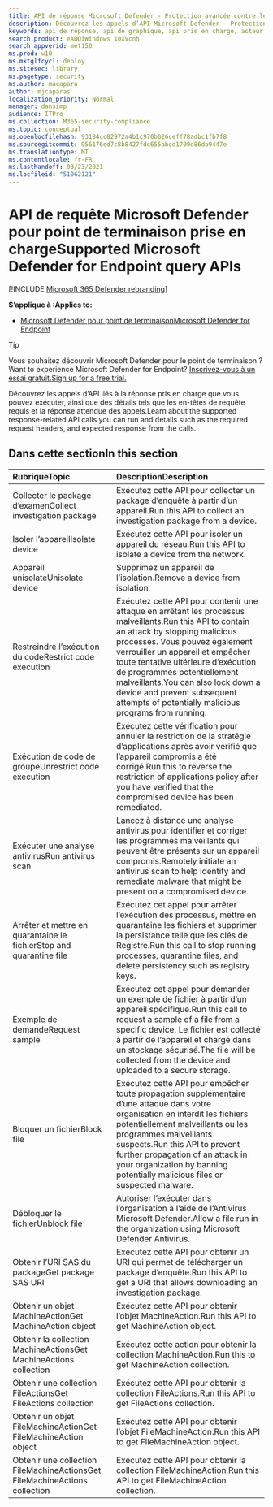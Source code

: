 ```yaml
---
title: API de réponse Microsoft Defender - Protection avancée contre les menaces prise en charge
description: Découvrez les appels d’API Microsoft Defender - Protection avancée contre les menaces spécifiques liés à la réponse.
keywords: api de réponse, api de graphique, api pris en charge, acteur, alertes, appareil, utilisateur, domaine, ip, fichier
search.product: eADQiWindows 10XVcnh
search.appverid: met150
ms.prod: w10
ms.mktglfcycl: deploy
ms.sitesec: library
ms.pagetype: security
ms.author: macapara
author: mjcaparas
localization_priority: Normal
manager: dansimp
audience: ITPro
ms.collection: M365-security-compliance
ms.topic: conceptual
ms.openlocfilehash: 93184cc82972a4b1c970b026ceff78adbc1fb7f8
ms.sourcegitcommit: 956176ed7c8b8427fdc655abcd1709d86da9447e
ms.translationtype: MT
ms.contentlocale: fr-FR
ms.lasthandoff: 03/23/2021
ms.locfileid: "51062121"
---
```

# <a name="supported-microsoft-defender-for-endpoint-query-apis"></a><span data-ttu-id="a94f5-104">API de requête Microsoft Defender pour point de terminaison prise en charge</span><span class="sxs-lookup"><span data-stu-id="a94f5-104">Supported Microsoft Defender for Endpoint query APIs</span></span> 

[!INCLUDE [Microsoft 365 Defender rebranding](../../includes/microsoft-defender.md)]


<span data-ttu-id="a94f5-105">**S’applique à :**</span><span class="sxs-lookup"><span data-stu-id="a94f5-105">**Applies to:**</span></span>
- [<span data-ttu-id="a94f5-106">Microsoft Defender pour point de terminaison</span><span class="sxs-lookup"><span data-stu-id="a94f5-106">Microsoft Defender for Endpoint</span></span>](https://go.microsoft.com/fwlink/p/?linkid=2146631)

> [!TIP]
> <span data-ttu-id="a94f5-107">Vous souhaitez découvrir Microsoft Defender pour le point de terminaison ?</span><span class="sxs-lookup"><span data-stu-id="a94f5-107">Want to experience Microsoft Defender for Endpoint?</span></span> [<span data-ttu-id="a94f5-108">Inscrivez-vous à un essai gratuit.</span><span class="sxs-lookup"><span data-stu-id="a94f5-108">Sign up for a free trial.</span></span>](https://www.microsoft.com/microsoft-365/windows/microsoft-defender-atp?ocid=docs-wdatp-supported-response-apis-abovefoldlink) 

<span data-ttu-id="a94f5-109">Découvrez les appels d’API liés à la réponse pris en charge que vous pouvez exécuter, ainsi que des détails tels que les en-têtes de requête requis et la réponse attendue des appels.</span><span class="sxs-lookup"><span data-stu-id="a94f5-109">Learn about the supported response-related API calls you can run and details such as the required request headers, and expected response from the calls.</span></span>

## <a name="in-this-section"></a><span data-ttu-id="a94f5-110">Dans cette section</span><span class="sxs-lookup"><span data-stu-id="a94f5-110">In this section</span></span>
<span data-ttu-id="a94f5-111">Rubrique</span><span class="sxs-lookup"><span data-stu-id="a94f5-111">Topic</span></span> | <span data-ttu-id="a94f5-112">Description</span><span class="sxs-lookup"><span data-stu-id="a94f5-112">Description</span></span>
:---|:---
<span data-ttu-id="a94f5-113">Collecter le package d’examen</span><span class="sxs-lookup"><span data-stu-id="a94f5-113">Collect investigation package</span></span> | <span data-ttu-id="a94f5-114">Exécutez cette API pour collecter un package d’enquête à partir d’un appareil.</span><span class="sxs-lookup"><span data-stu-id="a94f5-114">Run this API to collect an investigation package from a device.</span></span>
<span data-ttu-id="a94f5-115">Isoler l’appareil</span><span class="sxs-lookup"><span data-stu-id="a94f5-115">Isolate device</span></span> | <span data-ttu-id="a94f5-116">Exécutez cette API pour isoler un appareil du réseau.</span><span class="sxs-lookup"><span data-stu-id="a94f5-116">Run this API to isolate a device from the network.</span></span>
<span data-ttu-id="a94f5-117">Appareil unisolate</span><span class="sxs-lookup"><span data-stu-id="a94f5-117">Unisolate device</span></span> | <span data-ttu-id="a94f5-118">Supprimez un appareil de l’isolation.</span><span class="sxs-lookup"><span data-stu-id="a94f5-118">Remove a device from isolation.</span></span> 
<span data-ttu-id="a94f5-119">Restreindre l’exécution du code</span><span class="sxs-lookup"><span data-stu-id="a94f5-119">Restrict code execution</span></span> | <span data-ttu-id="a94f5-120">Exécutez cette API pour contenir une attaque en arrêtant les processus malveillants.</span><span class="sxs-lookup"><span data-stu-id="a94f5-120">Run this API to contain an attack by stopping malicious processes.</span></span> <span data-ttu-id="a94f5-121">Vous pouvez également verrouiller un appareil et empêcher toute tentative ultérieure d’exécution de programmes potentiellement malveillants.</span><span class="sxs-lookup"><span data-stu-id="a94f5-121">You can also lock down a device and prevent subsequent attempts of potentially malicious programs from running.</span></span>
<span data-ttu-id="a94f5-122">Exécution de code de groupe</span><span class="sxs-lookup"><span data-stu-id="a94f5-122">Unrestrict code execution</span></span> | <span data-ttu-id="a94f5-123">Exécutez cette vérification pour annuler la restriction de la stratégie d’applications après avoir vérifié que l’appareil compromis a été corrigé.</span><span class="sxs-lookup"><span data-stu-id="a94f5-123">Run this to reverse the restriction of applications policy after you have verified that the compromised device has been remediated.</span></span>
<span data-ttu-id="a94f5-124">Exécuter une analyse antivirus</span><span class="sxs-lookup"><span data-stu-id="a94f5-124">Run antivirus scan</span></span> | <span data-ttu-id="a94f5-125">Lancez à distance une analyse antivirus pour identifier et corriger les programmes malveillants qui peuvent être présents sur un appareil compromis.</span><span class="sxs-lookup"><span data-stu-id="a94f5-125">Remotely initiate an antivirus scan to help identify and remediate malware that might be present on a compromised device.</span></span>
<span data-ttu-id="a94f5-126">Arrêter et mettre en quarantaine le fichier</span><span class="sxs-lookup"><span data-stu-id="a94f5-126">Stop and quarantine file</span></span> |  <span data-ttu-id="a94f5-127">Exécutez cet appel pour arrêter l’exécution des processus, mettre en quarantaine les fichiers et supprimer la persistance telle que les clés de Registre.</span><span class="sxs-lookup"><span data-stu-id="a94f5-127">Run this call to stop running processes, quarantine  files, and delete persistency such as registry keys.</span></span>
<span data-ttu-id="a94f5-128">Exemple de demande</span><span class="sxs-lookup"><span data-stu-id="a94f5-128">Request sample</span></span> | <span data-ttu-id="a94f5-129">Exécutez cet appel pour demander un exemple de fichier à partir d’un appareil spécifique.</span><span class="sxs-lookup"><span data-stu-id="a94f5-129">Run this call to request a sample of a file from a specific device.</span></span> <span data-ttu-id="a94f5-130">Le fichier est collecté à partir de l’appareil et chargé dans un stockage sécurisé.</span><span class="sxs-lookup"><span data-stu-id="a94f5-130">The file will be collected from the device and uploaded to a secure storage.</span></span>
<span data-ttu-id="a94f5-131">Bloquer un fichier</span><span class="sxs-lookup"><span data-stu-id="a94f5-131">Block file</span></span> | <span data-ttu-id="a94f5-132">Exécutez cette API pour empêcher toute propagation supplémentaire d’une attaque dans votre organisation en interdit les fichiers potentiellement malveillants ou les programmes malveillants suspects.</span><span class="sxs-lookup"><span data-stu-id="a94f5-132">Run this API to prevent further propagation of an attack in your organization by banning potentially malicious files or suspected malware.</span></span> 
<span data-ttu-id="a94f5-133">Débloquer le fichier</span><span class="sxs-lookup"><span data-stu-id="a94f5-133">Unblock file</span></span> | <span data-ttu-id="a94f5-134">Autoriser l’exécuter dans l’organisation à l’aide de l’Antivirus Microsoft Defender.</span><span class="sxs-lookup"><span data-stu-id="a94f5-134">Allow a file run in the organization using Microsoft Defender Antivirus.</span></span>
<span data-ttu-id="a94f5-135">Obtenir l’URI SAS du package</span><span class="sxs-lookup"><span data-stu-id="a94f5-135">Get package SAS URI</span></span> | <span data-ttu-id="a94f5-136">Exécutez cette API pour obtenir un URI qui permet de télécharger un package d’enquête.</span><span class="sxs-lookup"><span data-stu-id="a94f5-136">Run this API to get a URI that allows downloading an investigation package.</span></span>
<span data-ttu-id="a94f5-137">Obtenir un objet MachineAction</span><span class="sxs-lookup"><span data-stu-id="a94f5-137">Get MachineAction object</span></span> | <span data-ttu-id="a94f5-138">Exécutez cette API pour obtenir l’objet MachineAction.</span><span class="sxs-lookup"><span data-stu-id="a94f5-138">Run this API to get MachineAction object.</span></span>
<span data-ttu-id="a94f5-139">Obtenir la collection MachineActions</span><span class="sxs-lookup"><span data-stu-id="a94f5-139">Get MachineActions collection</span></span> | <span data-ttu-id="a94f5-140">Exécutez cette action pour obtenir la collection MachineAction.</span><span class="sxs-lookup"><span data-stu-id="a94f5-140">Run this to get MachineAction collection.</span></span>
<span data-ttu-id="a94f5-141">Obtenir une collection FileActions</span><span class="sxs-lookup"><span data-stu-id="a94f5-141">Get FileActions collection</span></span> | <span data-ttu-id="a94f5-142">Exécutez cette API pour obtenir la collection FileActions.</span><span class="sxs-lookup"><span data-stu-id="a94f5-142">Run this API to get FileActions collection.</span></span>
<span data-ttu-id="a94f5-143">Obtenir un objet FileMachineAction</span><span class="sxs-lookup"><span data-stu-id="a94f5-143">Get FileMachineAction object</span></span> | <span data-ttu-id="a94f5-144">Exécutez cette API pour obtenir l’objet FileMachineAction.</span><span class="sxs-lookup"><span data-stu-id="a94f5-144">Run this API to get FileMachineAction object.</span></span>
<span data-ttu-id="a94f5-145">Obtenir une collection FileMachineActions</span><span class="sxs-lookup"><span data-stu-id="a94f5-145">Get FileMachineActions collection</span></span> | <span data-ttu-id="a94f5-146">Exécutez cette API pour obtenir la collection FileMachineAction.</span><span class="sxs-lookup"><span data-stu-id="a94f5-146">Run this API to get FileMachineAction collection.</span></span>
